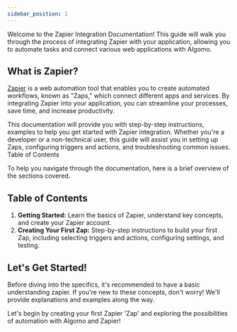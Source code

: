 ```yaml
---
sidebar_position: 1
---
```


Welcome to the Zapier Integration Documentation! This guide will walk you through the process of integrating Zapier with your application, allowing you to automate tasks and connect various web applications with Algomo.

## What is Zapier?

[Zapier](https://www.zapier.com) is a web automation tool that enables you to create automated workflows, known as "Zaps," which connect different apps and services. By integrating Zapier into your application, you can streamline your processes, save time, and increase productivity.

This documentation will provide you with step-by-step instructions, examples to help you get started with Zapier integration. Whether you're a developer or a non-technical user, this guide will assist you in setting up Zaps, configuring triggers and actions, and troubleshooting common issues.
Table of Contents

To help you navigate through the documentation, here is a brief overview of the sections covered.

## Table of Contents

1. **Getting Started:** Learn the basics of Zapier, understand key concepts, and create your Zapier account.
2. **Creating Your First Zap:** Step-by-step instructions to build your first Zap, including selecting triggers and actions, configuring settings, and testing.

## Let's Get Started!

Before diving into the specifics, it's recommended to have a basic understanding zapier. If you're new to these concepts, don't worry! We'll provide explanations and examples along the way.

Let's begin by creating your first Zapier 'Zap' and exploring the possibilities of automation with Algomo and Zapier!
